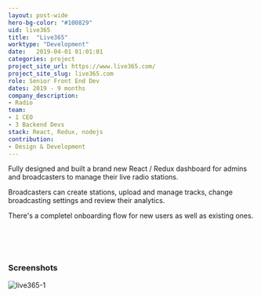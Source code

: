 ```yaml
---
layout: post-wide
hero-bg-color: "#100829"
uid: live365
title:  "Live365"
worktype: "Development"
date:   2019-04-01 01:01:01
categories: project
project_site_url: https://www.live365.com/
project_site_slug: live365.com
role: Senior Front End Dev
dates: 2019 - 9 months
company_description:
- Radio
team:
- 1 CEO
- 3 Backend Devs
stack: React, Redux, nodejs
contribution:
- Design & Development
---
```


<p>
  Fully designed and built a brand new React / Redux dashboard for admins and broadcasters to manage their live radio stations.
</p>

<p>
  Broadcasters can create stations, upload and manage tracks, change broadcasting settings and review their analytics.
</p>

<p>
  There's a completel onboarding flow for new users as well as existing ones.
</p>

<div class="showcase ">
  <br/>
  <br/>
  <br/>
  <h3>Screenshots</h3>
  <img src="{{ site.baseurl }}/img/live365/live365-1.jpg" alt="live365-1">
</div>
